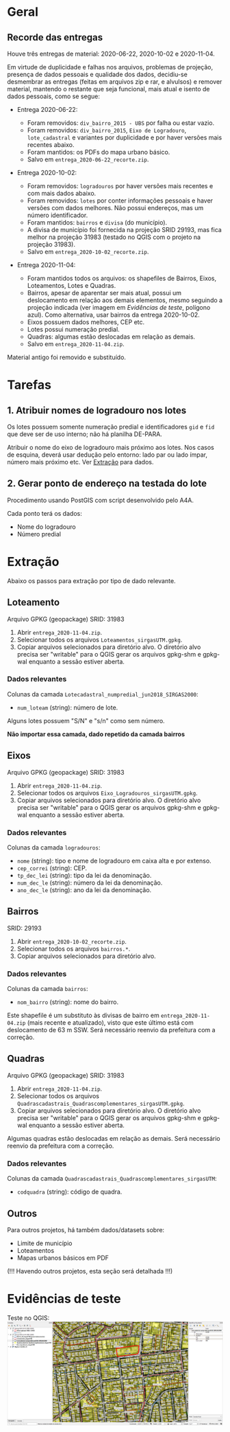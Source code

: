 # Geral
## Recorde das entregas
Houve três entregas de material: 2020-06-22, 2020-10-02 e 2020-11-04.

Em virtude de duplicidade e falhas nos arquivos, problemas de projeção, presença de dados pessoais e qualidade dos dados, decidiu-se desmembrar as entregas (feitas em arquivos zip e rar, e alvulsos) e remover material, mantendo o restante que seja funcional, mais atual e isento de dados pessoais, como se segue:

* Entrega 2020-06-22:
  - Foram removidos: `div_bairro_2015 - UBS` por falha ou estar vazio.
  - Foram removidos: `div_bairro_2015`, `Eixo de Logradouro`, `lote_cadastral` e variantes por duplicidade e por haver versões mais recentes abaixo.
  - Foram mantidos: os PDFs do mapa urbano básico.
  - Salvo em `entrega_2020-06-22_recorte.zip`.

* Entrega 2020-10-02:
  - Foram removidos: `logradouros` por haver versões mais recentes e com mais dados abaixo.
  - Foram removidos: `lotes` por conter informações pessoais e haver versões com dados melhores. Não possui endereços, mas um número identificador.
  - Foram mantidos: `bairros` e `divisa` (do município).
  - A divisa de município foi fornecida na projeção SRID 29193, mas fica melhor na projeção 31983 (testado no QGIS com o projeto na projeção 31983).
  - Salvo em `entrega_2020-10-02_recorte.zip`.

* Entrega 2020-11-04:
  - Foram mantidos todos os arquivos: os shapefiles de Bairros, Eixos, Loteamentos, Lotes e Quadras.
  - Bairros, apesar de aparentar ser mais atual, possui um deslocamento em relação aos demais elementos, mesmo seguindo a projeção indicada (ver imagem em *Evidências de teste*, polígono azul). Como alternativa, usar bairros da entrega 2020-10-02.
  - Eixos possuem dados melhores, CEP etc.
  - Lotes possui numeração predial.
  - Quadras: algumas estão deslocadas em relação as demais.
  - Salvo em `entrega_2020-11-04.zip`.

Material antigo foi removido e substituído.

# Tarefas
## 1. Atribuir nomes de logradouro nos lotes
Os lotes possuem somente numeração predial e identificadores `gid` e `fid` que deve ser de uso interno; não há planilha DE-PARA.

Atribuir o nome do eixo de logradouro mais próximo aos lotes. Nos casos de esquina, deverá usar dedução pelo entorno: lado par ou lado ímpar, número mais próximo etc. Ver [Extração](#Extração) para dados.

## 2. Gerar ponto de endereço na testada do lote
Procedimento usando PostGIS com script desenvolvido pelo A4A.

Cada ponto terá os dados:
* Nome do logradouro
* Número predial

# Extração
Abaixo os passos para extração por tipo de dado relevante.

## Loteamento
Arquivo GPKG (geopackage)
SRID: 31983
1. Abrir `entrega_2020-11-04.zip`.
2. Selecionar todos os arquivos `Loteamentos_sirgasUTM.gpkg`.
3. Copiar arquivos selecionados para diretório alvo. O diretório alvo precisa ser "writable" para o QGIS gerar os arquivos gpkg-shm e gpkg-wal enquanto a sessão estiver aberta.

### Dados relevantes
Colunas da camada `Lotecadastral_numpredial_jun2018_SIRGAS2000`:
* `num_loteam` (string): número de lote.

Alguns lotes possuem "S/N" e "s/n" como sem número.

**Não importar essa camada, dado repetido da camada bairros**


## Eixos
Arquivo GPKG (geopackage)
SRID: 31983
1. Abrir `entrega_2020-11-04.zip`.
2. Selecionar todos os arquivos `Eixo_Logradouros_sirgasUTM.gpkg`.
3. Copiar arquivos selecionados para diretório alvo. O diretório alvo precisa ser "writable" para o QGIS gerar os arquivos gpkg-shm e gpkg-wal enquanto a sessão estiver aberta.

### Dados relevantes
Colunas da camada `logradouros`:
* `nome` (string): tipo e nome de logradouro em caixa alta e por extenso.
* `cep_correi` (string): CEP.
* `tp_dec_lei` (string): tipo da lei da denominação.
* `num_dec_le` (string): número da lei da denominação.
* `ano_dec_le` (string): ano da lei da denominação.

## Bairros
SRID: 29193
1. Abrir `entrega_2020-10-02_recorte.zip`.
2. Selecionar todos os arquivos `bairros.*`.
3. Copiar arquivos selecionados para diretório alvo.

### Dados relevantes
Colunas da camada `bairros`:
* `nom_bairro` (string): nome do bairro.

Este shapefile é um substituto às divisas de bairro em `entrega_2020-11-04.zip` (mais recente e atualizado), visto que este último está com deslocamento de 63 m SSW. Será necessário reenvio da prefeitura com a correção.

## Quadras
Arquivo GPKG (geopackage)
SRID: 31983
1. Abrir `entrega_2020-11-04.zip`.
2. Selecionar todos os arquivos `Quadrascadastrais_Quadrascomplementares_sirgasUTM.gpkg`.
3. Copiar arquivos selecionados para diretório alvo. O diretório alvo precisa ser "writable" para o QGIS gerar os arquivos gpkg-shm e gpkg-wal enquanto a sessão estiver aberta.

Algumas quadras estão deslocadas em relação as demais. Será necessário reenvio da prefeitura com a correção.

### Dados relevantes
Colunas da camada `Quadrascadastrais_Quadrascomplementares_sirgasUTM`:
* `codquadra` (string): código de quadra.

## Outros
Para outros projetos, há também dados/datasets sobre:
* Limite de município
* Loteamentos
* Mapas urbanos básicos em PDF

(!!! Havendo outros projetos, esta seção será detalhada !!!)

# Evidências de teste
Teste no QGIS:
![](qgis.png)
